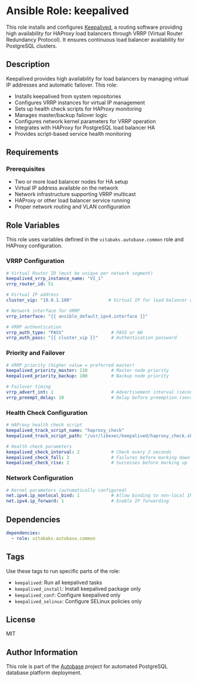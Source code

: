 # Ansible Role: keepalived

This role installs and configures [Keepalived](https://www.keepalived.org/), a routing software providing high availability for HAProxy load balancers through VRRP (Virtual Router Redundancy Protocol). It ensures continuous load balancer availability for PostgreSQL clusters.

## Description

Keepalived provides high availability for load balancers by managing virtual IP addresses and automatic failover. This role:

- Installs keepalived from system repositories
- Configures VRRP instances for virtual IP management
- Sets up health check scripts for HAProxy monitoring
- Manages master/backup failover logic
- Configures network kernel parameters for VRRP operation
- Integrates with HAProxy for PostgreSQL load balancer HA
- Provides script-based service health monitoring

## Requirements

### Prerequisites

- Two or more load balancer nodes for HA setup
- Virtual IP address available on the network
- Network infrastructure supporting VRRP multicast
- HAProxy or other load balancer service running
- Proper network routing and VLAN configuration

## Role Variables

This role uses variables defined in the `vitabaks.autobase.common` role and HAProxy configuration.

### VRRP Configuration

```yaml
# Virtual Router ID (must be unique per network segment)
keepalived_vrrp_instance_name: "VI_1"
vrrp_router_id: 51

# Virtual IP address
cluster_vip: "10.0.1.100"              # Virtual IP for load balancer cluster

# Network interface for VRRP
vrrp_interface: "{{ ansible_default_ipv4.interface }}"

# VRRP authentication
vrrp_auth_type: "PASS"                  # PASS or AH
vrrp_auth_pass: "{{ cluster_vip }}"     # Authentication password
```

### Priority and Failover

```yaml
# VRRP priority (higher value = preferred master)
keepalived_priority_master: 110         # Master node priority
keepalived_priority_backup: 100         # Backup node priority

# Failover timing
vrrp_advert_int: 1                      # Advertisement interval (seconds)
vrrp_preempt_delay: 10                  # Delay before preemption (seconds)
```

### Health Check Configuration

```yaml
# HAProxy health check script
keepalived_track_script_name: "haproxy_check"
keepalived_track_script_path: "/usr/libexec/keepalived/haproxy_check.sh"

# Health check parameters
keepalived_check_interval: 2            # Check every 2 seconds
keepalived_check_fall: 3                # Failures before marking down
keepalived_check_rise: 2                # Successes before marking up
```

### Network Configuration

```yaml
# Kernel parameters (automatically configured)
net.ipv4.ip_nonlocal_bind: 1            # Allow binding to non-local IPs
net.ipv4.ip_forward: 1                  # Enable IP forwarding
```

## Dependencies

```yaml
dependencies:
  - role: vitabaks.autobase.common
```


## Tags

Use these tags to run specific parts of the role:

- `keepalived`: Run all keepalived tasks
- `keepalived_install`: Install keepalived package only
- `keepalived_conf`: Configure keepalived only
- `keepalived_selinux`: Configure SELinux policies only

## License

MIT

## Author Information

This role is part of the [Autobase](https://github.com/vitabaks/autobase) project for automated PostgreSQL database platform deployment.
